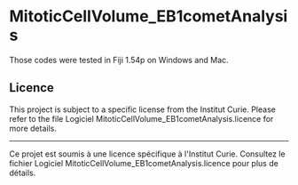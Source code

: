 # MitoticCellVolume_EB1cometAnalysis
Those codes were tested in Fiji 1.54p on Windows and Mac.

## Licence
This project is subject to a specific license from the Institut Curie. Please refer to the file Logiciel MitoticCellVolume_EB1cometAnalysis.licence for more details.
*******************************************
Ce projet est soumis à une licence spécifique à l'Institut Curie. Consultez le fichier Logiciel MitoticCellVolume_EB1cometAnalysis.licence pour plus de détails.
